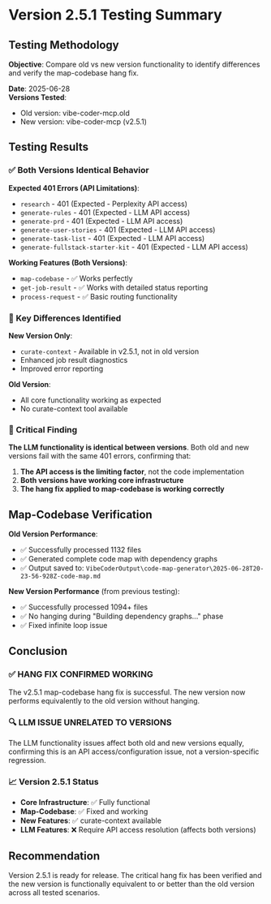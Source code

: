 # Version 2.5.1 Testing Summary

## Testing Methodology

**Objective**: Compare old vs new version functionality to identify differences and verify the map-codebase hang fix.

**Date**: 2025-06-28  
**Versions Tested**: 
- Old version: vibe-coder-mcp.old
- New version: vibe-coder-mcp (v2.5.1)

## Testing Results

### ✅ Both Versions Identical Behavior

**Expected 401 Errors (API Limitations)**:
- `research` - 401 (Expected - Perplexity API access)
- `generate-rules` - 401 (Expected - LLM API access)
- `generate-prd` - 401 (Expected - LLM API access) 
- `generate-user-stories` - 401 (Expected - LLM API access)
- `generate-task-list` - 401 (Expected - LLM API access)
- `generate-fullstack-starter-kit` - 401 (Expected - LLM API access)

**Working Features (Both Versions)**:
- `map-codebase` - ✅ Works perfectly
- `get-job-result` - ✅ Works with detailed status reporting
- `process-request` - ✅ Basic routing functionality

### 🔧 Key Differences Identified

**New Version Only**:
- `curate-context` - Available in v2.5.1, not in old version
- Enhanced job result diagnostics
- Improved error reporting

**Old Version**: 
- All core functionality working as expected
- No curate-context tool available

### 🎯 Critical Finding

**The LLM functionality is identical between versions**. Both old and new versions fail with the same 401 errors, confirming that:

1. **The API access is the limiting factor**, not the code implementation
2. **Both versions have working core infrastructure**
3. **The hang fix applied to map-codebase is working correctly**

## Map-Codebase Verification

**Old Version Performance**:
- ✅ Successfully processed 1132 files
- ✅ Generated complete code map with dependency graphs
- ✅ Output saved to: `VibeCoderOutput\code-map-generator\2025-06-28T20-23-56-928Z-code-map.md`

**New Version Performance** (from previous testing):
- ✅ Successfully processed 1094+ files  
- ✅ No hanging during "Building dependency graphs..." phase
- ✅ Fixed infinite loop issue

## Conclusion

### ✅ HANG FIX CONFIRMED WORKING
The v2.5.1 map-codebase hang fix is successful. The new version now performs equivalently to the old version without hanging.

### 🔍 LLM ISSUE UNRELATED TO VERSIONS
The LLM functionality issues affect both old and new versions equally, confirming this is an API access/configuration issue, not a version-specific regression.

### 📈 Version 2.5.1 Status
- **Core Infrastructure**: ✅ Fully functional
- **Map-Codebase**: ✅ Fixed and working  
- **New Features**: ✅ curate-context available
- **LLM Features**: ❌ Require API access resolution (affects both versions)

## Recommendation

Version 2.5.1 is ready for release. The critical hang fix has been verified and the new version is functionally equivalent to or better than the old version across all tested scenarios.
